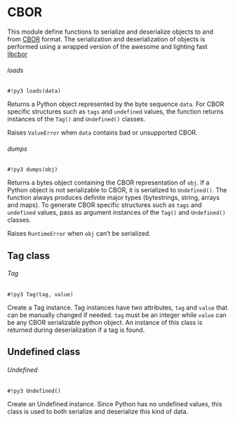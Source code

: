 # CBOR

This module define functions to serialize and deserialize objects to and from [CBOR](http://cbor.io) format.
The serialization and deserialization of objects is performed using a wrapped version of the awesome and lighting fast [libcbor](http://libcbor.org/)

###### loads

```#!py3 loads(data)```

Returns a Python object represented by the byte sequence ```data```.
For CBOR specific structures such as ```tags``` and ```undefined``` values,
the function returns instances of the `Tag()` and `Undefined()` classes.

Raises `ValueError` when ```data``` contains bad or unsupported CBOR.

###### dumps

```#!py3 dumps(obj)```

Returns a bytes object containing the CBOR representation of ```obj```.
If a Python object is not serializable to CBOR, it is serialized to `Undefined()`.
The function always produces definite major types (bytestrings, string, arrays and maps).
To generate CBOR specific structures such as ```tags``` and ```undefined``` values, pass as argument instances
of the `Tag()` and `Undefined()` classes.

Raises `RuntimeError` when ```obj``` can’t be serialized.

## Tag class

###### Tag

```#!py3 Tag(tag, value)```

Create a Tag instance. Tag instances have two attributes, `tag` and `value` that can be manually changed if needed.
`tag` must be an integer while `value` can be any CBOR serializable python object.
An instance of this class is returned during deserialization if a tag is found.

## Undefined class

###### Undefined

```#!py3 Undefined()```

Create an Undefined instance. Since Python has no undefined values, this class is used to both serialize and deserialize this kind of data.
<!--stackedit_data:
eyJoaXN0b3J5IjpbLTQxOTc0OTA2NV19
-->